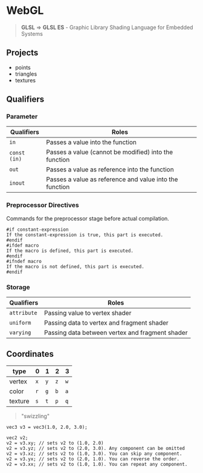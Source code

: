 # WebGL

> <b>GLSL</b> ⇒ <b>GLSL ES</b> - Graphic Library Shading Language for Embedded Systems

## Projects

- points
- triangles
- textures

## Qualifiers

### Parameter

| Qualifiers   | Roles                                                   |
| ------------ | ------------------------------------------------------- |
| `in`         | Passes a value into the function                        |
| `const (in)` | Passes a value (cannot be modified) into the function   |
| `out`        | Passes a value as reference into the function           |
| `inout`      | Passes a value as reference and value into the function |

### Preprocessor Directives

Commands for the preprocessor stage before actual compilation.

```
#if constant-expression
If the constant-expression is true, this part is executed.
#endif
#ifdef macro
If the macro is defined, this part is executed.
#endif
#ifndef macro
If the macro is not defined, this part is executed.
#endif
```

### Storage

| Qualifiers  | Roles                                           |
| ----------- | ----------------------------------------------- |
| `attribute` | Passing value to vertex shader                  |
| `uniform`   | Passing data to vertex and fragment shader      |
| `varying`   | Passing data between vertex and fragment shader |

## Coordinates

| type    | 0   | 1   | 2   | 3   |
| ------- | --- | --- | --- | --- |
| vertex  | `x` | `y` | `z` | `w` |
| color   | `r` | `g` | `b` | `a` |
| texture | `s` | `t` | `p` | `q` |

> "swizzling"

```
vec3 v3 = vec3(1.0, 2.0, 3.0);

vec2 v2;
v2 = v3.xy; // sets v2 to (1.0, 2.0)
v2 = v3.yz; // sets v2 to (2.0, 3.0). Any component can be omitted
v2 = v3.xz; // sets v2 to (1.0, 3.0). You can skip any component.
v2 = v3.yx; // sets v2 to (2.0, 1.0). You can reverse the order.
v2 = v3.xx; // sets v2 to (1.0, 1.0). You can repeat any component.
```
